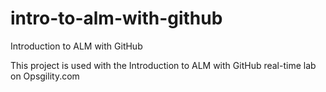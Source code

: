 # intro-to-alm-with-github
Introduction to ALM with GitHub

This project is used with the Introduction to ALM with GitHub real-time lab on Opsgility.com

